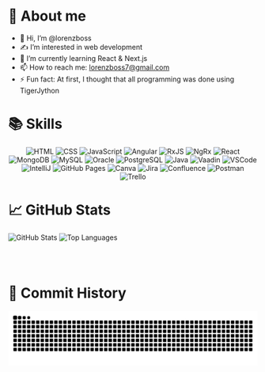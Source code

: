 # 👀 About me

- 👋 Hi, I’m @lorenzboss
- ✍️ I’m interested in web development
- 🌱 I’m currently learning React & Next.js
- 📫 How to reach me: [lorenzboss7@gmail.com](mailto:lorenzboss7@gmail.com)
- ⚡ Fun fact: At first, I thought that all programming was done using TigerJython

# 📚 Skills

<p align="center">
  <img src="https://img.shields.io/badge/HTML-E34F26?logo=html5&logoColor=white&style=for-the-badge" alt="HTML" height="35"/>
  <img src="https://img.shields.io/badge/CSS-1572B6?logo=css&logoColor=white&style=for-the-badge" alt="CSS" height="35"/>
  <img src="https://img.shields.io/badge/JavaScript-F7DF1E?logo=javascript&logoColor=black&style=for-the-badge" alt="JavaScript" height="35"/>
  <img src="https://img.shields.io/badge/Angular-DD0031?logo=angular&logoColor=white&style=for-the-badge" alt="Angular" height="35"/>
  <img src="https://img.shields.io/badge/RxJS-B7178C?logo=reactivex&logoColor=white&style=for-the-badge" alt="RxJS" height="35"/>
  <img src="https://img.shields.io/badge/NgRx-8B0E26?logo=ngrx&logoColor=white&style=for-the-badge" alt="NgRx" height="35"/>
  <img src="https://img.shields.io/badge/React-61DAFB?logo=react&logoColor=black&style=for-the-badge" alt="React" height="35"/>
  <img src="https://img.shields.io/badge/MongoDB-47A248?logo=mongodb&logoColor=white&style=for-the-badge" alt="MongoDB" height="35"/>
  <img src="https://img.shields.io/badge/MySQL-4479A1?logo=mysql&logoColor=white&style=for-the-badge" alt="MySQL" height="35"/>
  <img src="https://img.shields.io/badge/Oracle-F80000?logo=oracle&logoColor=white&style=for-the-badge" alt="Oracle" height="35"/>
  <img src="https://img.shields.io/badge/PostgreSQL-4169E1?logo=postgresql&logoColor=white&style=for-the-badge" alt="PostgreSQL" height="35"/>
  <img src="https://img.shields.io/badge/Java-007396?logo=openjdk&logoColor=white&style=for-the-badge" alt="Java" height="35"/>
  <img src="https://img.shields.io/badge/Vaadin-00B4F0?logo=vaadin&logoColor=white&style=for-the-badge" alt="Vaadin" height="35"/>
  <img src="https://img.shields.io/badge/Visual%20Studio%20Code-007ACC?logo=visual-studio-code&logoColor=white&style=for-the-badge" alt="VSCode" height="35"/>
  <img src="https://img.shields.io/badge/IntelliJ%20IDEA-000000?logo=intellij-idea&logoColor=white&style=for-the-badge" alt="IntelliJ" height="35"/>
  <img src="https://img.shields.io/badge/GitHub%20Pages-181717?logo=github&logoColor=white&style=for-the-badge" alt="GitHub Pages" height="35"/>
  <img src="https://img.shields.io/badge/Canva-00C4CC?logo=canva&logoColor=white&style=for-the-badge" alt="Canva" height="35"/>
  <img src="https://img.shields.io/badge/Jira-0052CC?logo=jira&logoColor=white&style=for-the-badge" alt="Jira" height="35"/>
  <img src="https://img.shields.io/badge/Confluence-172B4D?logo=confluence&logoColor=white&style=for-the-badge" alt="Confluence" height="35"/>
  <img src="https://img.shields.io/badge/Postman-FF6C37?logo=postman&logoColor=white&style=for-the-badge" alt="Postman" height="35"/>
  <img src="https://img.shields.io/badge/Trello-0079BF?logo=trello&logoColor=white&style=for-the-badge" alt="Trello" height="35"/>
</p>

# 📈 GitHub Stats

<picture>
  <source
    media="(prefers-color-scheme: dark)"
    srcset="https://github-readme-stats.vercel.app/api?username=lorenzboss&show_icons=true&include_all_commits=true&rank_icon=github&theme=dark"
  />
  <source
    media="(prefers-color-scheme: light)"
    srcset="https://github-readme-stats.vercel.app/api?username=lorenzboss&show_icons=true&include_all_commits=true&rank_icon=github&theme=light"
  />
  <img
    alt="GitHub Stats"
    src="https://github-readme-stats.vercel.app/api?username=lorenzboss&show_icons=true&include_all_commits=true&rank_icon=github&theme=light"
  />
</picture>

<picture>
  <source
    media="(prefers-color-scheme: dark)"
    srcset="https://github-readme-stats.vercel.app/api/top-langs/?username=lorenzboss&layout=compact&langs_count=10&theme=dark"
  />
  <source
    media="(prefers-color-scheme: light)"
    srcset="https://github-readme-stats.vercel.app/api/top-langs/?username=lorenzboss&layout=compact&langs_count=10&theme=light"
  />
  <img
    alt="Top Languages"
    src="https://github-readme-stats.vercel.app/api/top-langs/?username=lorenzboss&layout=compact&langs_count=10&theme=light"
  />
</picture>

<br><br>

# 📜 Commit History

<picture>
  <source media="(prefers-color-scheme: dark)" srcset="https://raw.githubusercontent.com/lorenzboss/lorenzboss/refs/heads/output/github-contribution-grid-snake-dark.svg">
  <source media="(prefers-color-scheme: light)" srcset="https://raw.githubusercontent.com/lorenzboss/lorenzboss/refs/heads/output/github-contribution-grid-snake.svg">
  <img alt="github contribution grid snake animation" src="https://raw.githubusercontent.com/lorenzboss/lorenzboss/refs/heads/output/github-contribution-grid-snake.svg">
</picture>
